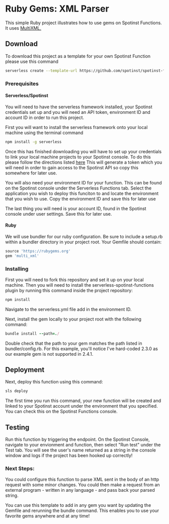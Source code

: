 # Ruby Gems: XML Parser

This simple Ruby project illustrates how to use gems on Spotinst Functions. It uses [MultiXML.](https://github.com/sferik/multi_xml)

## Download

To download this project as a template for your own Spotinst Function please use this command

```bash
serverless create --template-url https://github.com/spotinst/spotinst-functions-examples/tree/master/ruby-xml-parser
```


### Prerequisites
#### Serverless/Spotinst
You will need to have the serverless framework installed, your Spotinst credentials set up and you will need an API token, environment ID and account ID in order to run this project. 

First you will want to install the serverless framework onto your local machine using the terminal command

```bash
npm install -g serverless
```

Once this has finished downloading you will have to set up your credentials to link your local machine projects to your Spotinst console. To do this please follow the directions listed [here](https://serverless.com/framework/docs/providers/spotinst/guide/credentials/) This will generate a token which you will need in order to gain access to the Spotinst API so copy this somewhere for later use. 

You will also need your environment ID for your function. This can be found on the Spotinst console under the Serverless Functions tab. Select the application you wish to deploy this funciton to and locate the environment that you wish to use. Copy the environment ID and save this for later use

The last thing you will need is your account ID, found in the Spotinst console under user settings. Save this for later use.

#### Ruby

We will use bundler for our ruby configuration. Be sure to include a setup.rb within a bundler directory in your project root. Your Gemfile should contain:

```ruby
source 'https://rubygems.org'
gem 'multi_xml'
```

### Installing

First you will need to fork this repository and set it up on your local machine. Then you will need to install the serverless-spotinst-functions plugin by running this command inside the project repository:

```bash
npm install
```

Navigate to the serverless.yml file add in the environment ID.

Next, install the gem locally to your project root with the following command:
```ruby
bundle install --path=./
```

Double check that the path to your gem matches the path listed in bundler/config.rb. For this example, you'll notice I've hard-coded 2.3.0 as our example gem is not supported in 2.4.1.

## Deployment

Next, deploy this function using this command:

```bash
sls deploy
```

The first time you run this command, your new function will be created and linked to your Spotinst account under the environment that you specified. You can check this on the Spotinst Functions console. 

## Testing

Run this function by triggering the endpoint. On the Spotinst Console, navigate to your envionment and function, then select "Run test" under the Test tab. You will see the user's name returned as a string in the console window and logs if the project has been hooked up correctly!

### Next Steps:
You could configure this function to parse XML sent in the body of an http request with some minor changes. You could then make a request from an external program - written in any language - and pass back your parsed string. 

You can use this template to add in any gem you want by updating the Gemfile and rerunning the bundle command. This enables you to use your favorite gems anywhere and at any time!






